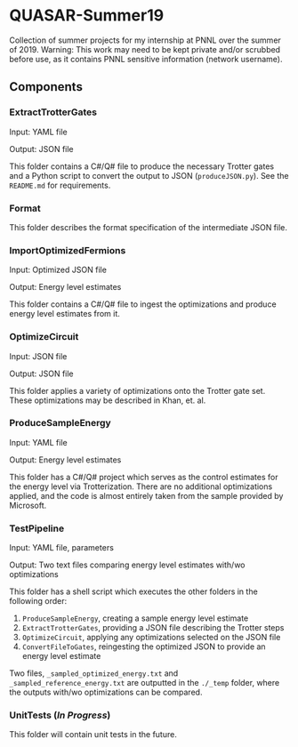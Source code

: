# QUASAR-Summer19

Collection of summer projects for my internship at PNNL over the summer of 2019.
Warning: This work may need to be kept private and/or scrubbed before use, as it contains PNNL sensitive information (network username).

## Components

### ExtractTrotterGates

Input: YAML file

Output: JSON file

This folder contains a C#/Q# file to produce the necessary Trotter gates and a Python script to convert the output to JSON (`produceJSON.py`). See the `README.md` for requirements.

### Format

This folder describes the format specification of the intermediate JSON file.

### ImportOptimizedFermions

Input: Optimized JSON file

Output: Energy level estimates

This folder contains a C#/Q# file to ingest the optimizations and produce energy level estimates from it.

### OptimizeCircuit

Input: JSON file

Output: JSON file

This folder applies a variety of optimizations onto the Trotter gate set. These optimizations may be described in Khan, et. al.

### ProduceSampleEnergy

Input: YAML file

Output: Energy level estimates

This folder has a C#/Q# project which serves as the control estimates for the energy level via Trotterization. There are no additional optimizations applied, and the code is almost entirely taken from the sample provided by Microsoft.

### TestPipeline

Input: YAML file, parameters

Output: Two text files comparing energy level estimates with/wo optimizations

This folder has a shell script which executes the other folders in the following order:

1. `ProduceSampleEnergy`, creating a sample energy level estimate
2. `ExtractTrotterGates`, providing a JSON file describing the Trotter steps
3. `OptimizeCircuit`, applying any optimizations selected on the JSON file
4. `ConvertFileToGates`, reingesting the optimized JSON to provide an energy level estimate

Two files, `_sampled_optimized_energy.txt` and `_sampled_reference_energy.txt` are outputted in the `./_temp` folder, where the outputs with/wo optimizations can be compared.

### UnitTests (_In Progress_)

This folder will contain unit tests in the future.
